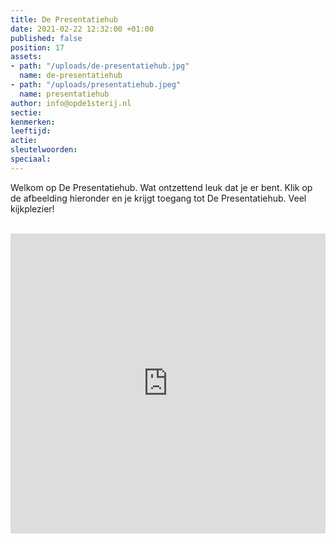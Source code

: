```yaml
---
title: De Presentatiehub
date: 2021-02-22 12:32:00 +01:00
published: false
position: 17
assets:
- path: "/uploads/de-presentatiehub.jpg"
  name: de-presentatiehub
- path: "/uploads/presentatiehub.jpeg"
  name: presentatiehub
author: info@opde1sterij.nl
sectie: 
kenmerken: 
leeftijd: 
actie: 
sleutelwoorden: 
speciaal: 
---
```


Welkom op De Presentatiehub. Wat ontzettend leuk dat je er bent. Klik op de afbeelding hieronder en je krijgt toegang tot De Presentatiehub. 
Veel kijkplezier!  

<br>
<iframe style="max-width: 610px" src="https://indd.adobe.com/embed/d69b19c3-e7ba-42f7-9450-10849ec3b8df?startpage=1&allowFullscreen=true" width="100%" height="480" frameborder="0" allowfullscreen=""></iframe>

